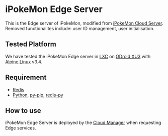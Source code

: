 # iPokeMon Edge Server
This is the Edge server of iPokeMon, modified from [iPokeMon Cloud Server](https://github.com/qub-blesson/ENORM/tree/master/Application/iPokeMon-CloudServer). Removed functionalites include: user ID management, user initialisation.

## Tested Platform
We have tested the iPokeMon Edge server in [LXC](https://help.ubuntu.com/lts/serverguide/lxc.html) on [ODroid XU3](https://www.hardkernel.com/main/products/prdt_info.php?g_code=g140448267127) with [Alpine Linux](https://alpinelinux.org/) v3.4.

## Requirement
- [Redis](https://redis.io/)
- [Python](https://www.python.org/), [py-pip](https://pkgs.alpinelinux.org/package/v3.3/main/armhf/py-pip), [redis-py](https://github.com/andymccurdy/redis-py)

## How to use
iPokeMon Edge Server is deployed by the [Cloud Manager](https://github.com/qub-blesson/ENORM/tree/master/CloudManager) when requesting Edge services.
